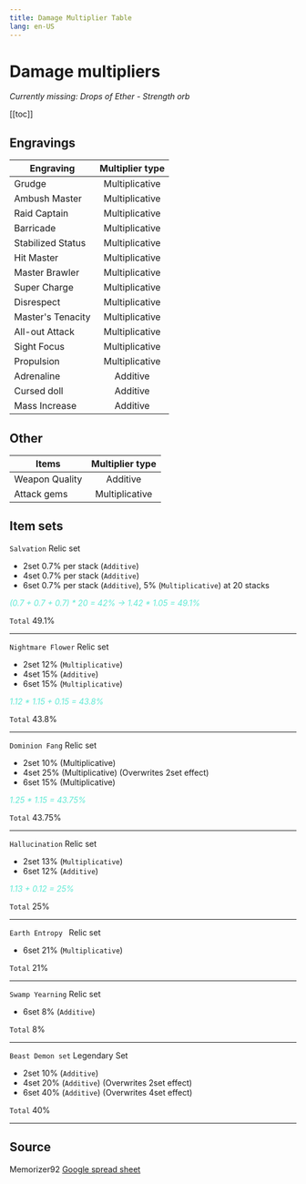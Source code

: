 ```yaml
---
title: Damage Multiplier Table
lang: en-US
---
```


<style scoped>
.VPSocialLink {
  height: 27px;
}

</style>

# Damage multipliers

_Currently missing: Drops of Ether - Strength orb_

[[toc]]

## Engravings

| Engraving         | Multiplier type |
| ----------------- | :-------------: |
| Grudge            | Multiplicative  |
| Ambush Master     | Multiplicative  |
| Raid Captain      | Multiplicative  |
| Barricade         | Multiplicative  |
| Stabilized Status | Multiplicative  |
| Hit Master        | Multiplicative  |
| Master Brawler    | Multiplicative  |
| Super Charge      | Multiplicative  |
| Disrespect        | Multiplicative  |
| Master's Tenacity | Multiplicative  |
| All-out Attack    | Multiplicative  |
| Sight Focus       | Multiplicative  |
| Propulsion        | Multiplicative  |
| Adrenaline        |    Additive     |
| Cursed doll       |    Additive     |
| Mass Increase     |    Additive     |

## Other

| Items          | Multiplier type |
| -------------- | :-------------: |
| Weapon Quality |    Additive     |
| Attack gems    | Multiplicative  |

## Item sets

`Salvation` <span class="relic-text text-08">Relic set</span>

- 2set 0.7% per stack (`Additive`)
- 4set 0.7% per stack (`Additive`)
- 6set 0.7% per stack (`Additive`), 5% (`Multiplicative`) at 20 stacks

<em style="color:#5eead4">(0.7 + 0.7 + 0.7) \* 20 = 42% -> 1.42 \* 1.05 = 49.1%</em>

`Total` 49.1%

---

`Nightmare Flower` <span class="relic-text text-08">Relic set</span>

- 2set 12% (`Multiplicative`)
- 4set 15% (`Additive`)
- 6set 15% (`Multiplicative`)

<em style="color:#5eead4">1.12 \* 1.15 + 0.15 = 43.8%</em>

`Total` 43.8%

---

`Dominion Fang` <span class="relic-text text-08">Relic set</span>

- 2set 10% (Multiplicative)
- 4set 25% (Multiplicative) (Overwrites 2set effect)
- 6set 15% (Multiplicative)

<em style="color:#5eead4">1.25 \* 1.15 = 43.75%</em>

`Total` 43.75%

---

`Hallucination` <span class="relic-text text-08">Relic set</span>

- 2set 13% (`Multiplicative`)
- 6set 12% (`Additive`)

<em style="color:#5eead4">1.13 + 0.12 = 25%</em>

`Total` 25%

---

`Earth Entropy ` <span class="relic-text text-08">Relic set</span>

- 6set 21% (`Multiplicative`)

`Total` 21%

---

`Swamp Yearning` <span class="relic-text text-08">Relic set</span>

- 6set 8% (`Additive`)

`Total` 8%

---

`Beast Demon set` <span class="legendary-text text-08">Legendary Set</span>

- 2set 10% (`Additive`)
- 4set 20% (`Additive`) (Overwrites 2set effect)
- 6set 40% (`Additive`) (Overwrites 4set effect)

`Total` 40%

---

## **Source**

<span class="VPSocialLinks VPNavBarSocialLinks social-links flex">Memorizer92<VPSocialLink  icon="youtube"  link="https://www.youtube.com/watch?v=0G1bWVh4IaQ" /></span>
[Google spread sheet](https://docs.google.com/spreadsheets/d/1Hrugb5l7QRsDZPHp6a4O8ZRm2v8PbUrGcLHrto3V4oI/edit#gid=0)
